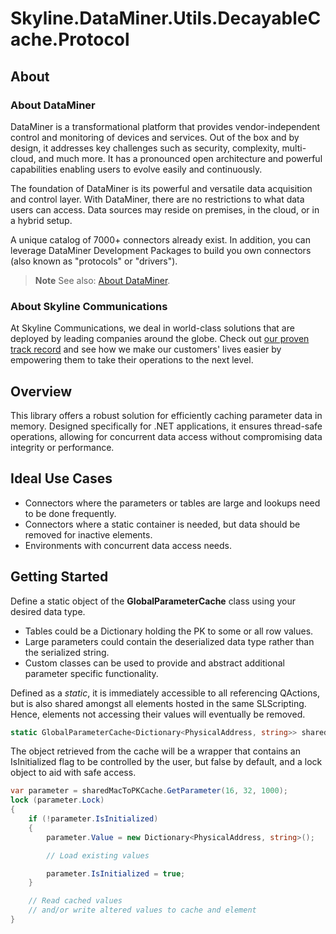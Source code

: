 # Skyline.DataMiner.Utils.DecayableCache.Protocol

## About

### About DataMiner

DataMiner is a transformational platform that provides vendor-independent control and monitoring of devices and services. Out of the box and by design, it addresses key challenges such as security, complexity, multi-cloud, and much more. It has a pronounced open architecture and powerful capabilities enabling users to evolve easily and continuously.

The foundation of DataMiner is its powerful and versatile data acquisition and control layer. With DataMiner, there are no restrictions to what data users can access. Data sources may reside on premises, in the cloud, or in a hybrid setup.

A unique catalog of 7000+ connectors already exist. In addition, you can leverage DataMiner Development Packages to build you own connectors (also known as "protocols" or "drivers").

> **Note**
> See also: [About DataMiner](https://aka.dataminer.services/about-dataminer).

### About Skyline Communications

At Skyline Communications, we deal in world-class solutions that are deployed by leading companies around the globe. Check out [our proven track record](https://aka.dataminer.services/about-skyline) and see how we make our customers' lives easier by empowering them to take their operations to the next level.

## Overview
This library offers a robust solution for efficiently caching parameter data in memory. Designed specifically for .NET applications, it ensures thread-safe operations, allowing for concurrent data access without compromising data integrity or performance.

## Ideal Use Cases
- Connectors where the parameters or tables are large and lookups need to be done frequently.
- Connectors where a static container is needed, but data should be removed for inactive elements.
- Environments with concurrent data access needs.

## Getting Started

Define a static object of the **GlobalParameterCache** class using your desired data type.

- Tables could be a Dictionary holding the PK to some or all row values.
- Large parameters could contain the deserialized data type rather than the serialized string.
- Custom classes can be used to provide and abstract additional parameter specific functionality.

Defined as a *static*, it is immediately accessible to all referencing QActions, but is also shared amongst all elements hosted in the same SLScripting. Hence, elements not accessing their values will eventually be removed.

```CS
static GlobalParameterCache<Dictionary<PhysicalAddress, string>> sharedMacToPKCache = new GlobalParameterCache<Dictionary<PhysicalAddress, string>>(TimeSpan.FromMinutes(30));
``` 

The object retrieved from the cache will be a wrapper that contains an IsInitialized flag to be controlled by the user, but false by default, and a lock object to aid with safe access.

```CS
var parameter = sharedMacToPKCache.GetParameter(16, 32, 1000);
lock (parameter.Lock)
{
	if (!parameter.IsInitialized)
	{
		parameter.Value = new Dictionary<PhysicalAddress, string>();

		// Load existing values

		parameter.IsInitialized = true;
	}

	// Read cached values
	// and/or write altered values to cache and element
}
``` 
